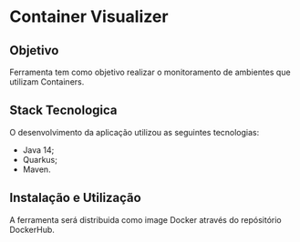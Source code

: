 # Container Visualizer

## Objetivo

Ferramenta tem como objetivo realizar o monitoramento de ambientes que utilizam Containers.

## Stack Tecnologica

O desenvolvimento da aplicação utilizou as seguintes tecnologias:

- Java 14;
- Quarkus;
- Maven.

## Instalação e Utilização

A ferramenta será distribuida como image Docker através do repósitório DockerHub.
